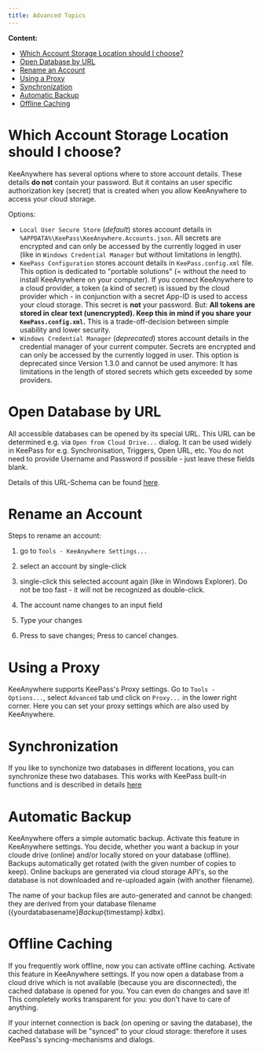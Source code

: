 ```yaml
---
title: Advanced Topics
---
```

**Content:**
* [Which Account Storage Location should I choose?](#which-account-storage-location-should-i-choose)
* [Open Database by URL](#open-database-by-url)
* [Rename an Account](#rename-an-account)
* [Using a Proxy](#using-a-proxy)
* [Synchronization](#synchronization)
* [Automatic Backup](#automatic-backup)
* [Offline Caching](#offline-caching)

# Which Account Storage Location should I choose?
KeeAnywhere has several options where to store account details. These details **do not** contain your password. But it contains an user specific authorization key (secret) that is created when you allow KeeAnywhere to access your cloud storage. 

Options:
* `Local User Secure Store` (_default_) stores account details in `%APPDATA%\KeePass\KeeAnywhere.Accounts.json`. All secrets are encrypted and can only be accessed by the currently logged in user (like in `Windows Credential Manager` but without limitations in length).
* `KeePass Configuration` stores account details in `KeePass.config.xml` file. This option is dedicated to "portable solutions" (= without the need to install KeeAnywhere on your computer). If you connect KeeAnywhere to a cloud provider, a token (a kind of secret) is issued by the cloud provider which - in conjunction with a secret App-ID is used to access your cloud storage. This secret is **not** your password. But: **All tokens are stored in clear text (unencrypted). Keep this in mind if you share your `KeePass.config.xml`.** This is a trade-off-decision between simple usability and lower security.
* `Windows Credential Manager` (_deprecated_) stores account details in the credential manager of your current computer. Secrets are encrypted and can only be accessed by the currently logged in user. This option is deprecated since Version 1.3.0 and cannot be used anymore: It has limitations in the length of stored secrets which gets exceeded by some providers.

# Open Database by URL
All accessible databases can be opened by its special URL. This URL can be determined e.g. via `Open from Cloud Drive...` dialog. It can be used widely in KeePass for e.g. Synchronisation, Triggers, Open URL, etc. You do not need to provide Username and Password if possible - just leave these fields blank.

Details of this URL-Schema can be found [here](https://github.com/Kyrodan/KeeAnywhere/wiki/URL-Specification).

# Rename an Account
Steps to rename an account:

1. go to `Tools - KeeAnywhere Settings...`

2. select an account by single-click

3. single-click this selected account again (like in Windows Explorer). Do not be too fast - it will not be recognized as double-click.

4. The account name changes to an input field

5. Type your changes

6. Press <Enter> to save changes; Press <Esc> to cancel changes.

# Using a Proxy
KeeAnywhere supports KeePass's Proxy settings. Go to `Tools - Options...`, select `Advanced` tab und click on `Proxy...` in the lower right corner. Here you can set your proxy settings which are also used by KeeAnywhere.

# Synchronization
If you like to synchonize two databases in different locations, you can synchronize these two databases. This works with KeePass built-in functions and is described in details [here](http://keepass.info/help/v2/sync.html)

# Automatic Backup
KeeAnywhere offers a simple automatic backup. Activate this feature in KeeAnywhere settings.
You decide, whether you want a backup in your cloude drive (online) and/or locally stored on your database (offline).
Backups automatically get rotated (with the given number of copies to keep). Online backups are generated via cloud storage API's, so the database is not downloaded and re-uploaded again (with another filename).

The name of your backup files are auto-generated and cannot be changed: they are derived from your database filename ({yourdatabasename}_Backup_{timestamp}.kdbx).

# Offline Caching
If you frequently work offline, now you can activate offline caching. Activate this feature in KeeAnywhere settings. If you now open a database from a cloud drive which is not available (because you are disconnected), the cached database is opened for you. You can even do changes and save it! This completely works transparent for you: you don't have to care of anything. 

If your internet connection is back (on opening or saving the database), the cached database will be "synced" to your cloud storage: therefore it uses KeePass's syncing-mechanisms and dialogs.
